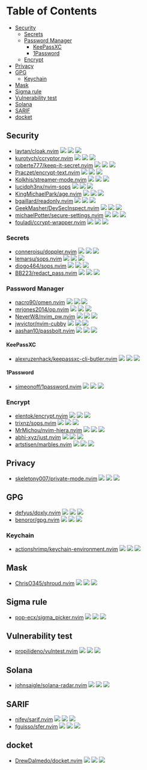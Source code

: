 # Table of Contents

<!-- toc -->

- [Security](#security)
  * [Secrets](#secrets)
  * [Password Manager](#password-manager)
    + [KeePassXC](#keepassxc)
    + [1Password](#1password)
  * [Encrypt](#encrypt)
- [Privacy](#privacy)
- [GPG](#gpg)
  * [Keychain](#keychain)
- [Mask](#mask)
- [Sigma rule](#sigma-rule)
- [Vulnerability test](#vulnerability-test)
- [Solana](#solana)
- [SARIF](#sarif)
- [docket](#docket)

<!-- tocstop -->

## Security

- [laytan/cloak.nvim](https://github.com/laytan/cloak.nvim) ![](https://img.shields.io/github/stars/laytan/cloak.nvim) ![](https://img.shields.io/github/last-commit/laytan/cloak.nvim) ![](https://img.shields.io/github/commit-activity/y/laytan/cloak.nvim)
- [kurotych/ccryptor.nvim](https://github.com/kurotych/ccryptor.nvim) ![](https://img.shields.io/github/stars/kurotych/ccryptor.nvim) ![](https://img.shields.io/github/last-commit/kurotych/ccryptor.nvim) ![](https://img.shields.io/github/commit-activity/y/kurotych/ccryptor.nvim)
- [roberte777/keep-it-secret.nvim](https://github.com/roberte777/keep-it-secret.nvim) ![](https://img.shields.io/github/stars/roberte777/keep-it-secret.nvim) ![](https://img.shields.io/github/last-commit/roberte777/keep-it-secret.nvim) ![](https://img.shields.io/github/commit-activity/y/roberte777/keep-it-secret.nvim)
- [Praczet/encrypt-text.nvim](https://github.com/Praczet/encrypt-text.nvim) ![](https://img.shields.io/github/stars/Praczet/encrypt-text.nvim) ![](https://img.shields.io/github/last-commit/Praczet/encrypt-text.nvim) ![](https://img.shields.io/github/commit-activity/y/Praczet/encrypt-text.nvim)
- [Kolkhis/streamer-mode.nvim](https://github.com/Kolkhis/streamer-mode.nvim) ![](https://img.shields.io/github/stars/Kolkhis/streamer-mode.nvim) ![](https://img.shields.io/github/last-commit/Kolkhis/streamer-mode.nvim) ![](https://img.shields.io/github/commit-activity/y/Kolkhis/streamer-mode.nvim)
- [lucidph3nx/nvim-sops](https://github.com/lucidph3nx/nvim-sops) ![](https://img.shields.io/github/stars/lucidph3nx/nvim-sops) ![](https://img.shields.io/github/last-commit/lucidph3nx/nvim-sops) ![](https://img.shields.io/github/commit-activity/y/lucidph3nx/nvim-sops)
- [KingMichaelPark/age.nvim](https://github.com/KingMichaelPark/age.nvim) ![](https://img.shields.io/github/stars/KingMichaelPark/age.nvim) ![](https://img.shields.io/github/last-commit/KingMichaelPark/age.nvim) ![](https://img.shields.io/github/commit-activity/y/KingMichaelPark/age.nvim)
- [bgaillard/readonly.nvim](https://github.com/bgaillard/readonly.nvim) ![](https://img.shields.io/github/stars/bgaillard/readonly.nvim) ![](https://img.shields.io/github/last-commit/bgaillard/readonly.nvim) ![](https://img.shields.io/github/commit-activity/y/bgaillard/readonly.nvim)
- [GeekMasher/DevSecInspect.nvim](https://github.com/GeekMasher/DevSecInspect.nvim) ![](https://img.shields.io/github/stars/GeekMasher/DevSecInspect.nvim) ![](https://img.shields.io/github/last-commit/GeekMasher/DevSecInspect.nvim) ![](https://img.shields.io/github/commit-activity/y/GeekMasher/DevSecInspect.nvim)
- [michaelPotter/secure-settings.nvim](https://github.com/michaelPotter/secure-settings.nvim) ![](https://img.shields.io/github/stars/michaelPotter/secure-settings.nvim) ![](https://img.shields.io/github/last-commit/michaelPotter/secure-settings.nvim) ![](https://img.shields.io/github/commit-activity/y/michaelPotter/secure-settings.nvim)
- [fouladi/ccrypt-wrapper.nvim](https://github.com/fouladi/ccrypt-wrapper.nvim) ![](https://img.shields.io/github/stars/fouladi/ccrypt-wrapper.nvim) ![](https://img.shields.io/github/last-commit/fouladi/ccrypt-wrapper.nvim) ![](https://img.shields.io/github/commit-activity/y/fouladi/ccrypt-wrapper.nvim)

### Secrets

- [conneroisu/doppler.nvim](https://github.com/conneroisu/doppler.nvim) ![](https://img.shields.io/github/stars/conneroisu/doppler.nvim) ![](https://img.shields.io/github/last-commit/conneroisu/doppler.nvim) ![](https://img.shields.io/github/commit-activity/y/conneroisu/doppler.nvim)
- [lemarsu/sops.nvim](https://github.com/lemarsu/sops.nvim) ![](https://img.shields.io/github/stars/lemarsu/sops.nvim) ![](https://img.shields.io/github/last-commit/lemarsu/sops.nvim) ![](https://img.shields.io/github/commit-activity/y/lemarsu/sops.nvim)
- [diogo464/sops.nvim](https://github.com/diogo464/sops.nvim) ![](https://img.shields.io/github/stars/diogo464/sops.nvim) ![](https://img.shields.io/github/last-commit/diogo464/sops.nvim) ![](https://img.shields.io/github/commit-activity/y/diogo464/sops.nvim)
- [BB223/redact_pass.nvim](https://github.com/BB223/redact_pass.nvim) ![](https://img.shields.io/github/stars/BB223/redact_pass.nvim) ![](https://img.shields.io/github/last-commit/BB223/redact_pass.nvim) ![](https://img.shields.io/github/commit-activity/y/BB223/redact_pass.nvim)

### Password Manager

- [nacro90/omen.nvim](https://github.com/nacro90/omen.nvim) ![](https://img.shields.io/github/stars/nacro90/omen.nvim) ![](https://img.shields.io/github/last-commit/nacro90/omen.nvim) ![](https://img.shields.io/github/commit-activity/y/nacro90/omen.nvim)
- [mrjones2014/op.nvim](https://github.com/mrjones2014/op.nvim) ![](https://img.shields.io/github/stars/mrjones2014/op.nvim) ![](https://img.shields.io/github/last-commit/mrjones2014/op.nvim) ![](https://img.shields.io/github/commit-activity/y/mrjones2014/op.nvim)
- [NeverW8/nvim_pw.nvim](https://github.com/NeverW8/nvim_pw.nvim) ![](https://img.shields.io/github/stars/NeverW8/nvim_pw.nvim) ![](https://img.shields.io/github/last-commit/NeverW8/nvim_pw.nvim) ![](https://img.shields.io/github/commit-activity/y/NeverW8/nvim_pw.nvim)
- [jwvictor/nvim-cubby](https://github.com/jwvictor/nvim-cubby) ![](https://img.shields.io/github/stars/jwvictor/nvim-cubby) ![](https://img.shields.io/github/last-commit/jwvictor/nvim-cubby) ![](https://img.shields.io/github/commit-activity/y/jwvictor/nvim-cubby)
- [aashan10/passbolt.nvim](https://github.com/aashan10/passbolt.nvim) ![](https://img.shields.io/github/stars/aashan10/passbolt.nvim) ![](https://img.shields.io/github/last-commit/aashan10/passbolt.nvim) ![](https://img.shields.io/github/commit-activity/y/aashan10/passbolt.nvim)

#### KeePassXC

- [alexruzenhack/keepassxc-cli-butler.nvim](https://github.com/alexruzenhack/keepassxc-cli-butler.nvim) ![](https://img.shields.io/github/stars/alexruzenhack/keepassxc-cli-butler.nvim) ![](https://img.shields.io/github/last-commit/alexruzenhack/keepassxc-cli-butler.nvim) ![](https://img.shields.io/github/commit-activity/y/alexruzenhack/keepassxc-cli-butler.nvim)

#### 1Password

- [simeonoff/1password.nvim](https://github.com/simeonoff/1password.nvim) ![](https://img.shields.io/github/stars/simeonoff/1password.nvim) ![](https://img.shields.io/github/last-commit/simeonoff/1password.nvim) ![](https://img.shields.io/github/commit-activity/y/simeonoff/1password.nvim)

### Encrypt

- [elentok/encrypt.nvim](https://github.com/elentok/encrypt.nvim) ![](https://img.shields.io/github/stars/elentok/encrypt.nvim) ![](https://img.shields.io/github/last-commit/elentok/encrypt.nvim) ![](https://img.shields.io/github/commit-activity/y/elentok/encrypt.nvim)
- [trixnz/sops.nvim](https://github.com/trixnz/sops.nvim) ![](https://img.shields.io/github/stars/trixnz/sops.nvim) ![](https://img.shields.io/github/last-commit/trixnz/sops.nvim) ![](https://img.shields.io/github/commit-activity/y/trixnz/sops.nvim)
- [MrMichou/nvim-hiera.nvim](https://github.com/MrMichou/nvim-hiera.nvim) ![](https://img.shields.io/github/stars/MrMichou/nvim-hiera.nvim) ![](https://img.shields.io/github/last-commit/MrMichou/nvim-hiera.nvim) ![](https://img.shields.io/github/commit-activity/y/MrMichou/nvim-hiera.nvim)
- [abhi-xyz/just.nvim](https://github.com/abhi-xyz/just.nvim) ![](https://img.shields.io/github/stars/abhi-xyz/just.nvim) ![](https://img.shields.io/github/last-commit/abhi-xyz/just.nvim) ![](https://img.shields.io/github/commit-activity/y/abhi-xyz/just.nvim)
- [artstisen/marbles.nvim](https://github.com/artstisen/marbles.nvim) ![](https://img.shields.io/github/stars/artstisen/marbles.nvim) ![](https://img.shields.io/github/last-commit/artstisen/marbles.nvim) ![](https://img.shields.io/github/commit-activity/y/artstisen/marbles.nvim)

## Privacy

- [skeletony007/private-mode.nvim](https://github.com/skeletony007/private-mode.nvim) ![](https://img.shields.io/github/stars/skeletony007/private-mode.nvim) ![](https://img.shields.io/github/last-commit/skeletony007/private-mode.nvim) ![](https://img.shields.io/github/commit-activity/y/skeletony007/private-mode.nvim)

## GPG

- [defyus/doxly.nvim](https://github.com/defyus/doxly.nvim) ![](https://img.shields.io/github/stars/defyus/doxly.nvim) ![](https://img.shields.io/github/last-commit/defyus/doxly.nvim) ![](https://img.shields.io/github/commit-activity/y/defyus/doxly.nvim)
- [benoror/gpg.nvim](https://github.com/benoror/gpg.nvim) ![](https://img.shields.io/github/stars/benoror/gpg.nvim) ![](https://img.shields.io/github/last-commit/benoror/gpg.nvim) ![](https://img.shields.io/github/commit-activity/y/benoror/gpg.nvim)

### Keychain

- [actionshrimp/keychain-environment.nvim](https://github.com/actionshrimp/keychain-environment.nvim) ![](https://img.shields.io/github/stars/actionshrimp/keychain-environment.nvim) ![](https://img.shields.io/github/last-commit/actionshrimp/keychain-environment.nvim) ![](https://img.shields.io/github/commit-activity/y/actionshrimp/keychain-environment.nvim)

## Mask

- [ChrisO345/shroud.nvim](https://github.com/ChrisO345/shroud.nvim) ![](https://img.shields.io/github/stars/ChrisO345/shroud.nvim) ![](https://img.shields.io/github/last-commit/ChrisO345/shroud.nvim) ![](https://img.shields.io/github/commit-activity/y/ChrisO345/shroud.nvim)

## Sigma rule

- [pop-ecx/sigma_picker.nvim](https://github.com/pop-ecx/sigma_picker.nvim) ![](https://img.shields.io/github/stars/pop-ecx/sigma_picker.nvim) ![](https://img.shields.io/github/last-commit/pop-ecx/sigma_picker.nvim) ![](https://img.shields.io/github/commit-activity/y/pop-ecx/sigma_picker.nvim)

## Vulnerability test

- [propilideno/vulntest.nvim](https://github.com/propilideno/vulntest.nvim) ![](https://img.shields.io/github/stars/propilideno/vulntest.nvim) ![](https://img.shields.io/github/last-commit/propilideno/vulntest.nvim) ![](https://img.shields.io/github/commit-activity/y/propilideno/vulntest.nvim)

## Solana

- [johnsaigle/solana-radar.nvim](https://github.com/johnsaigle/solana-radar.nvim) ![](https://img.shields.io/github/stars/johnsaigle/solana-radar.nvim) ![](https://img.shields.io/github/last-commit/johnsaigle/solana-radar.nvim) ![](https://img.shields.io/github/commit-activity/y/johnsaigle/solana-radar.nvim)

## SARIF

- [nifey/sarif.nvim](https://github.com/nifey/sarif.nvim) ![](https://img.shields.io/github/stars/nifey/sarif.nvim) ![](https://img.shields.io/github/last-commit/nifey/sarif.nvim) ![](https://img.shields.io/github/commit-activity/y/nifey/sarif.nvim)
- [fguisso/sfer.nvim](https://github.com/fguisso/sfer.nvim) ![](https://img.shields.io/github/stars/fguisso/sfer.nvim) ![](https://img.shields.io/github/last-commit/fguisso/sfer.nvim) ![](https://img.shields.io/github/commit-activity/y/fguisso/sfer.nvim)

## docket

- [DrewDalmedo/docket.nvim](https://github.com/DrewDalmedo/docket.nvim) ![](https://img.shields.io/github/stars/DrewDalmedo/docket.nvim) ![](https://img.shields.io/github/last-commit/DrewDalmedo/docket.nvim) ![](https://img.shields.io/github/commit-activity/y/DrewDalmedo/docket.nvim)
